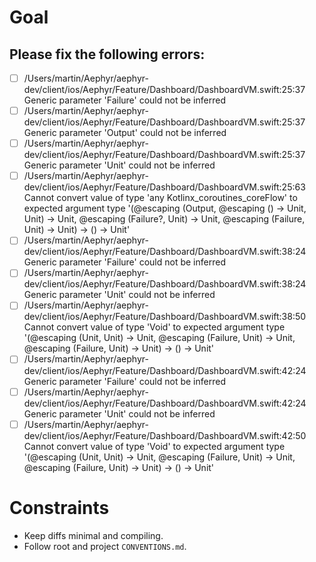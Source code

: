 # Goal
## Please fix the following errors:
  - [ ] /Users/martin/Aephyr/aephyr-dev/client/ios/Aephyr/Feature/Dashboard/DashboardVM.swift:25:37 Generic parameter 'Failure' could not be inferred
  - [ ] /Users/martin/Aephyr/aephyr-dev/client/ios/Aephyr/Feature/Dashboard/DashboardVM.swift:25:37 Generic parameter 'Output' could not be inferred
  - [ ] /Users/martin/Aephyr/aephyr-dev/client/ios/Aephyr/Feature/Dashboard/DashboardVM.swift:25:37 Generic parameter 'Unit' could not be inferred
  - [ ] /Users/martin/Aephyr/aephyr-dev/client/ios/Aephyr/Feature/Dashboard/DashboardVM.swift:25:63 Cannot convert value of type 'any Kotlinx_coroutines_coreFlow' to expected argument type '(@escaping (Output, @escaping () -> Unit, Unit) -> Unit, @escaping (Failure?, Unit) -> Unit, @escaping (Failure, Unit) -> Unit) -> () -> Unit'
  - [ ] /Users/martin/Aephyr/aephyr-dev/client/ios/Aephyr/Feature/Dashboard/DashboardVM.swift:38:24 Generic parameter 'Failure' could not be inferred
  - [ ] /Users/martin/Aephyr/aephyr-dev/client/ios/Aephyr/Feature/Dashboard/DashboardVM.swift:38:24 Generic parameter 'Unit' could not be inferred
  - [ ] /Users/martin/Aephyr/aephyr-dev/client/ios/Aephyr/Feature/Dashboard/DashboardVM.swift:38:50 Cannot convert value of type 'Void' to expected argument type '(@escaping (Unit, Unit) -> Unit, @escaping (Failure, Unit) -> Unit, @escaping (Failure, Unit) -> Unit) -> () -> Unit'
  - [ ] /Users/martin/Aephyr/aephyr-dev/client/ios/Aephyr/Feature/Dashboard/DashboardVM.swift:42:24 Generic parameter 'Failure' could not be inferred
  - [ ] /Users/martin/Aephyr/aephyr-dev/client/ios/Aephyr/Feature/Dashboard/DashboardVM.swift:42:24 Generic parameter 'Unit' could not be inferred
  - [ ] /Users/martin/Aephyr/aephyr-dev/client/ios/Aephyr/Feature/Dashboard/DashboardVM.swift:42:50 Cannot convert value of type 'Void' to expected argument type '(@escaping (Unit, Unit) -> Unit, @escaping (Failure, Unit) -> Unit, @escaping (Failure, Unit) -> Unit) -> () -> Unit'

# Constraints
- Keep diffs minimal and compiling.
- Follow root and project `CONVENTIONS.md`.
